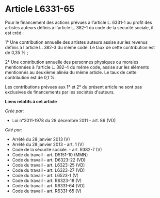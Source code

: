 # Article L6331-65

Pour le financement des actions prévues à l'article L. 6331-1 au profit des artistes auteurs définis à l'article L. 382-1 du
code de la sécurité sociale, il est créé : 

1° Une contribution annuelle des artistes auteurs assise sur les  revenus définis à l'article L. 382-3 du même code. Le taux
de cette  contribution est de 0,35 % ; 

2° Une contribution  annuelle des personnes physiques ou morales mentionnées à l'article L.  382-4 du même code, assise sur
les éléments mentionnés au deuxième  alinéa du même article. Le taux de cette contribution est de 0,1 %. 

Les contributions prévues aux 1° et 2° du présent article ne sont pas exclusives de financements par les sociétés d'auteurs.

**Liens relatifs à cet article**

_Créé par_:

  - Loi n°2011-1978 du 28 décembre 2011 - art. 89 (VD)

_Cité par_:

  - Arrêté du 28 janvier 2013 (V)
  - Arrêté du 28 janvier 2013 - art. 1 (V)
  - Code de la sécurité sociale. - art. R382-7 (V)
  - Code du travail - art. D5151-10 (MMN)
  - Code du travail - art. D6323-22 (VD)
  - Code du travail - art. L6323-25 (VD)
  - Code du travail - art. L6323-27 (VD)
  - Code du travail - art. L6523-1 (V)
  - Code du travail - art. R6323-18 (V)
  - Code du travail - art. R6331-64 (VD)
  - Code du travail - art. R6331-65 (V)
